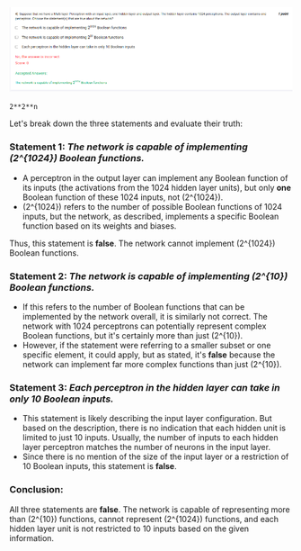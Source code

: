 ![alt text](image.png)

`2**2**n`

Let's break down the three statements and evaluate their truth:

### Statement 1: *The network is capable of implementing \(2^{1024}\) Boolean functions.*

- A perceptron in the output layer can implement any Boolean function of its inputs (the activations from the 1024 hidden layer units), but only **one** Boolean function of these 1024 inputs, not \(2^{1024}\). 
- \(2^{1024}\) refers to the number of possible Boolean functions of 1024 inputs, but the network, as described, implements a specific Boolean function based on its weights and biases.

Thus, this statement is **false**. The network cannot implement \(2^{1024}\) Boolean functions.

### Statement 2: *The network is capable of implementing \(2^{10}\) Boolean functions.*

- If this refers to the number of Boolean functions that can be implemented by the network overall, it is similarly not correct. The network with 1024 perceptrons can potentially represent complex Boolean functions, but it's certainly more than just \(2^{10}\). 
- However, if the statement were referring to a smaller subset or one specific element, it could apply, but as stated, it's **false** because the network can implement far more complex functions than just \(2^{10}\).

### Statement 3: *Each perceptron in the hidden layer can take in only 10 Boolean inputs.*

- This statement is likely describing the input layer configuration. But based on the description, there is no indication that each hidden unit is limited to just 10 inputs. Usually, the number of inputs to each hidden layer perceptron matches the number of neurons in the input layer. 
- Since there is no mention of the size of the input layer or a restriction of 10 Boolean inputs, this statement is **false**.

### Conclusion:
All three statements are **false**. The network is capable of representing more than \(2^{10}\) functions, cannot represent \(2^{1024}\) functions, and each hidden layer unit is not restricted to 10 inputs based on the given information.
